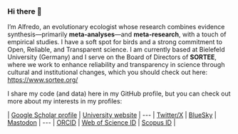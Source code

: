 ### Hi there 👋

I’m Alfredo, an evolutionary ecologist whose research combines evidence synthesis—primarily **meta-analyses**—and **meta-research**, with a touch of empirical studies. I have a soft spot for birds and a strong commitment to Open, Reliable, and Transparent science. I am currently based at Bielefeld University (Germany) and I serve on the Board of Directors of **SORTEE**, where we work to enhance reliability and transparency in science through cultural and institutional changes, which you should check out here: https://www.sortee.org/

I share my code (and data) here in my GitHub profile, but you can check out more about my interests in my profiles:

| [Google Scholar profile](https://scholar.google.co.uk/citations?hl=en&user=Sh-Rjq8AAAAJ&view_op=list_works&sortby=pubdate) | [University website](https://www.uni-bielefeld.de/fakultaeten/biologie/forschung/arbeitsgruppen/evo_biology/team/tojar/) | --- | [Twitter/X](https://twitter.com/ASanchez_Tojar) | [BlueSky](https://bsky.app/profile/asanchez-tojar.bsky.social) | [Mastodon](https://ecoevo.social/@ASanchez_Tojar) | --- | [ORCID](https://orcid.org/0000-0002-2886-0649) | [Web of Science ID](https://www.webofscience.com/wos/author/record/1783968) | [Scopus ID](https://www.scopus.com/authid/detail.uri?authorId=55800742500) |
